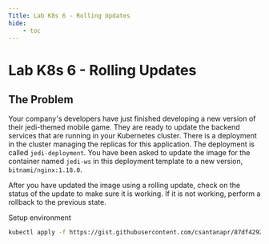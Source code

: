```yaml
---
Title: Lab K8s 6 - Rolling Updates
hide:
    - toc
---
```


# Lab K8s 6 - Rolling Updates

## The Problem

Your company's developers have just finished developing a new version of their jedi-themed mobile game. They are ready to update the backend services that are running in your Kubernetes cluster. There is a deployment in the cluster managing the replicas for this application. The deployment is called `jedi-deployment`. You have been asked to update the image for the container named `jedi-ws` in this deployment template to a new version, `bitnami/nginx:1.18.0`.

After you have updated the image using a rolling update, check on the status of the update to make sure it is working. If it is not working, perform a rollback to the previous state.

Setup environment
```bash
kubectl apply -f https://gist.githubusercontent.com/csantanapr/87df4292e94441617707dae5de488cf4/raw/cb515f7bae77a3f0e76fdc7f6aa0f4e89cc5fec7/lab-6-rolling-updates-setup.yaml
```
